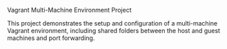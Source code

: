  Vagrant Multi-Machine Environment Project

This project demonstrates the setup and configuration of a multi-machine Vagrant environment, including shared folders between the host and guest machines and port forwarding.
